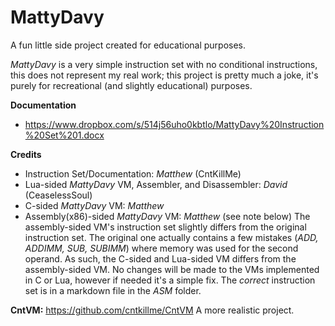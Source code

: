 # MattyDavy
A fun little side project created for educational purposes.

*MattyDavy* is a very simple instruction set with no conditional instructions, this does not represent my real work; this project is pretty much a joke, it's purely for recreational (and slightly educational) purposes.

**Documentation**
- https://www.dropbox.com/s/514j56uho0kbtlo/MattyDavy%20Instruction%20Set%201.docx

**Credits**
- Instruction Set/Documentation: *Matthew* (CntKillMe)
- Lua-sided *MattyDavy* VM, Assembler, and Disassembler: *David* (CeaselessSoul)
- C-sided *MattyDavy* VM: *Matthew*
- Assembly(x86)-sided *MattyDavy* VM: *Matthew* (see note below)
The assembly-sided VM's instruction set slightly differs from the original instruction set. The original one actually contains a few mistakes (*ADD, ADDIMM, SUB, SUBIMM*) where memory was used for the second operand. As such, the C-sided and Lua-sided VM differs from the assembly-sided VM. No changes will be made to the VMs implemented in C or Lua, however if needed it's a simple fix. The *correct* instruction set is in a markdown file in the *ASM* folder.

**CntVM:** https://github.com/cntkillme/CntVM
A more realistic project.

